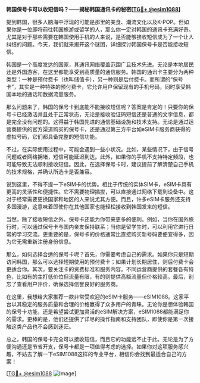 **韩国保号卡可以收短信吗？——揭秘韩国通讯卡的秘密[[TG💪+ @esim1088](https://t.me/s/esim1088)]**

提到韩国，很多人脑海中浮现的可能是那里的美食、潮流文化以及K-POP。但如果你是一位即将前往韩国旅游或留学的人，那么你一定对韩国的通讯卡充满好奇。尤其是对于那些需要在韩国使用手机的人来说，是否能够接收短信成为了一个让人纠结的问题。今天，我们就来揭开这个谜团，详细探讨韩国保号卡是否能接收短信。

韩国是一个高度发达的国家，其通讯网络覆盖范围广且技术先进。无论是本地居民还是外国游客，在这里都能享受到高质量的通信服务。韩国的通讯卡主要分为两种类型：一种是预付费卡（也叫储值卡），另一种则是后付费卡。而所谓的“保号卡”，其实是一种特殊的预付费卡，它允许用户保留现有的手机号码，同时享受韩国本地的通话和数据流量服务。

那么问题来了，韩国的保号卡到底能不能接收短信呢？答案是肯定的！只要你的保号卡已经激活并且处于正常状态，无论是接收验证码短信还是普通的文字信息，都是完全没有问题的。这得益于韩国先进的通信基础设施和技术支持。无论是通过运营商提供的官方渠道购买的保号卡，还是通过第三方平台如eSIM卡服务商获得的虚拟号码，它们都具备完整的短信功能。

不过，在实际使用过程中，可能会遇到一些小状况。比如，某些情况下，由于信号问题或者网络拥堵，短信可能延迟到达。此外，如果你的手机不支持特定频段，也可能导致无法顺利接收短信。因此，在选择保号卡时，建议提前了解清楚自己手机的技术规格，并确认所选卡是否兼容。

说到这里，不得不提一下eSIM卡的优势。相比于传统的实体SIM卡，eSIM卡具有更高的灵活性和便捷性。它不需要物理插拔，可以直接通过网络下载到设备中。这对于经常需要更换国家和地区的人来说尤其方便。而且，许多eSIM卡服务还支持多国漫游，这意味着即使你在其他国家也能轻松接收到韩国发来的短信。

当然，除了接收短信之外，保号卡还能为你带来更多的便利。例如，当你在国外旅行时，可以通过保号卡与国内亲友保持联系；当你是留学生时，可以利用它进行日常的学习交流。更重要的是，保号卡的价格通常比直接购买新号码要便宜得多，因为它无需重新注册身份信息。

那么，如何选择合适的保号卡呢？首先，你需要考虑自己的需求。如果你只是短期访问韩国，那么可以选择短期使用的预付费卡；如果计划长期居住，则后付费卡会更适合你。其次，要关注卡的资费标准和服务内容。不同运营商提供的套餐各有特色，比如有的主打低价位但流量有限，有的则提供高额流量但价格较高。最后，别忘了查看用户评价，确保选择信誉良好的服务商。

在这里，我想给大家推荐一款非常受欢迎的eSIM卡服务——eSIM1088。这家平台以其稳定的服务质量和合理的价格赢得了众多用户的青睐。无论你是想体验韩国的保号卡功能，还是希望尝试更加灵活的eSIM解决方案，eSIM1088都能满足你的需求。更棒的是，他们还提供了详尽的操作指南和支持团队，即使你是第一次接触这类产品也不会感到迷茫。

总之，韩国的保号卡完全可以接收短信，而且它的功能远不止于此。无论是为了方便沟通还是节省开支，保号卡都是一项值得考虑的选择。如果你对这项服务感兴趣，不妨去了解一下eSIM1088这样的专业平台，相信你会找到最适合自己的方案！

[[TG💪+ @esim1088](https://t.me/s/esim1088) ![Image](https://i.postimg.cc/4NQfJmqS/Snipaste-2025-05-13-00-14-12.png)]